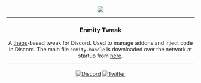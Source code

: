 <div align='center'>
   <img src='https://repo.enmity.app/banner.png' />
</div>

---

<div align='center'>
   <h3>Enmity Tweak</h3>

   A [theos](https://github.com/theos/theos)-based tweak for Discord.
   Used to manage addons and inject code in Discord.
   The main file `enmity.bundle` is downloaded over the network at startup from [here](https://files.enmity.app/enmity.bundle).
</div>

---

<div align='center' style='margin-top: 15px;'>
   <a href='https://discord.gg/rMdzhWUaGT'><img align='center' alt='Discord' src='https://img.shields.io/discord/950850315601711176?color=36309d&label=DISCORD&logo=discord&logoColor=white&style=for-the-badge'></a>
   <a href='https://twitter.com/EnmityApp'><img align='center' alt='Twitter' src='https://img.shields.io/twitter/follow/EnmityApp?color=36309d&label=TWITTER&logo=TWITTER&logoColor=white&style=for-the-badge'></a>
</div>